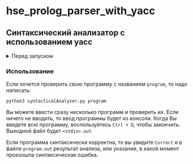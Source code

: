# hse_prolog_parser_with_yacc

## Синтаксический анализатор с использованием yacc

<details>
<summary>
 Перед запуском
</summary>
### 
Инструкция действительна только для пользователей Ubuntu.

Для работы необходим инструмент синтаксического анализа `ply` для `python3` установить его можно через `pip3`
Установка `pip3`:
```bash
sudo apt update
sudo apt install python3-pip
```
Установка `ply`:
```bash
pip3 install ply
```
</details>

### Использование
Если хочется проверить свою программу с названием `program`, то надо написать:
```
python3 syntacticalAnalyzer.py program
```
Вы можете ввести сразу несколько программ и проверить их. 
Если ничего не вводить, то ввод программы будет из консоли. Когда Вы введете всю программу, воспользуйтесь `Ctrl + D`, чтобы закончить. Выходной файл будет `<stdin>.out`

Если программа синтаксически корректна, то вы увидите `Correct` и в файле `program.out` результат анализа, или указание, в какой момент произошла синтаксическая ошибка.
